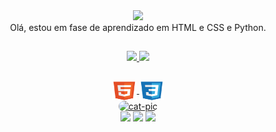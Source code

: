 <div align="center">
  <img src="https://pa1.narvii.com/6829/c8dfa14dbe707b3365fd38029352dfa2ba8f28b7_hq.gif">
</div>

<div align="center">
  Olá, estou em fase de aprendizado em HTML e CSS e Python.
 </div>
  
##

<div align="center">
   <a href="https://github.com/cehh01">
   <img height="150em" src="https://github-readme-stats.vercel.app/api?username=cehh01&show_icons=true&theme=dracula"/>
   <img height="150em" src="https://github-readme-stats.vercel.app/api/top-langs/?username=cehh01&layout=compact&theme=dracula"/>
 </div>

  ##
  
  <div align="center">
    <img align="center" alt="cehh01-HTML" height="30" width="40" src="https://raw.githubusercontent.com/devicons/devicon/master/icons/html5/html5-original.svg">
    <img align="center" alt="cehh01-CSS" height="30" width="40" src="https://raw.githubusercontent.com/devicons/devicon/master/icons/css3/css3-original.svg">
  </div>

  <div align="center">
     <img align="center" alt="cat-pic" height="120" style="border-radius:50px;" src="https://3.bp.blogspot.com/-_g5IgEap-b4/XRzBFhjR5lI/AAAAAABGy-8/vgcjGjMRL-4bEDZynzGapkEYxaJo4p9BACLcBGAs/s1600/AW3925002_16.gif">
  </div>
  
<div align="center">
  <a href="https://www.udemy.com/user/cecilia-turcatto-fernandes-da-cruz/" target="_blank"><img src="https://img.shields.io/badge/Udemy-A435F0?style=for-the-badge&logo=Udemy&logoColor=white" target="_blank"></a>
  <a href="https://www.linkedin.com/in/cecilia-turcatto/" target="_blank"><img src="https://img.shields.io/badge/linkedin-%230077B5.svg?style=for-the-badge&logo=linkedin&logoColor=white" target="_blank"></a>
  <a href="https://replit.com/@CeciliaFernand3" target="_blank"><img src="https://img.shields.io/badge/Replit-DD1200?style=for-the-badge&logo=Replit&logoColor=white"></a>
</div>

